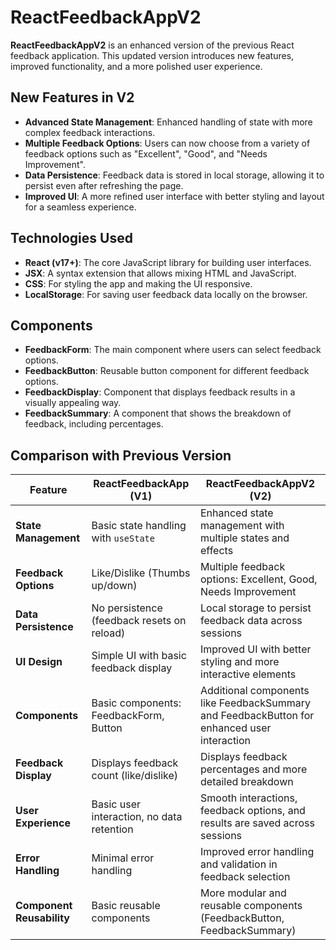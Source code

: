 # ReactFeedbackAppV2

**ReactFeedbackAppV2** is an enhanced version of the previous React feedback application. This updated version introduces new features, improved functionality, and a more polished user experience.

## New Features in V2

- **Advanced State Management**: Enhanced handling of state with more complex feedback interactions.
- **Multiple Feedback Options**: Users can now choose from a variety of feedback options such as "Excellent", "Good", and "Needs Improvement".
- **Data Persistence**: Feedback data is stored in local storage, allowing it to persist even after refreshing the page.
- **Improved UI**: A more refined user interface with better styling and layout for a seamless experience.

## Technologies Used

- **React (v17+)**: The core JavaScript library for building user interfaces.
- **JSX**: A syntax extension that allows mixing HTML and JavaScript.
- **CSS**: For styling the app and making the UI responsive.
- **LocalStorage**: For saving user feedback data locally on the browser.

## Components

- **FeedbackForm**: The main component where users can select feedback options.
- **FeedbackButton**: Reusable button component for different feedback options.
- **FeedbackDisplay**: Component that displays feedback results in a visually appealing way.
- **FeedbackSummary**: A component that shows the breakdown of feedback, including percentages.

## Comparison with Previous Version

| Feature                      | **ReactFeedbackApp (V1)**                 | **ReactFeedbackAppV2 (V2)**                |
|------------------------------|------------------------------------------|------------------------------------------|
| **State Management**          | Basic state handling with `useState`     | Enhanced state management with multiple states and effects |
| **Feedback Options**          | Like/Dislike (Thumbs up/down)            | Multiple feedback options: Excellent, Good, Needs Improvement |
| **Data Persistence**          | No persistence (feedback resets on reload) | Local storage to persist feedback data across sessions |
| **UI Design**                 | Simple UI with basic feedback display    | Improved UI with better styling and more interactive elements |
| **Components**                | Basic components: FeedbackForm, Button   | Additional components like FeedbackSummary and FeedbackButton for enhanced user interaction |
| **Feedback Display**          | Displays feedback count (like/dislike)   | Displays feedback percentages and more detailed breakdown |
| **User Experience**           | Basic user interaction, no data retention | Smooth interactions, feedback options, and results are saved across sessions |
| **Error Handling**            | Minimal error handling                   | Improved error handling and validation in feedback selection |
| **Component Reusability**     | Basic reusable components                | More modular and reusable components (FeedbackButton, FeedbackSummary) |
